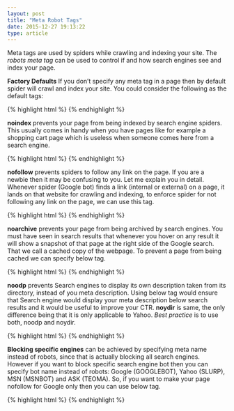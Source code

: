 ```yaml
---
layout: post
title: "Meta Robot Tags"
date: 2015-12-27 19:13:22
type: article
---
```


Meta tags are used by spiders while crawling and indexing your site. The *robots meta tag* 
can be used to control if and how search engines see and index your page.

**Factory Defaults** If you don’t specify any meta tag in a page then by default spider will 
crawl and index your site. You could consider the following as the default tags:

{% highlight html %}
<meta name="robots" content="index, follow" />
{% endhighlight %}


**noindex** prevents your page from being indexed by search engine spiders. This usually 
comes in handy when you have pages like for example a shopping cart page which is useless
when someone comes here from a search engine. 

{% highlight html %}
<meta name="robots" content="noindex" />
{% endhighlight %}


**nofollow** prevents spiders to follow any link on the page. If you are a newbie then it 
may be confusing to you. Let me explain you in detail. Whenever spider (Google bot) finds a 
link (internal or external) on a page, it lands on that website for crawling and indexing, 
to enforce spider for not following any link on the page, we can use this tag.

{% highlight html %}
<meta name="robots" content="nofollow" />
{% endhighlight %}

**noarchive** prevents your page from being archived by search engines. You must have seen in 
search results that whenever you hover on any result it will show a snapshot of that page at 
the right side of the Google search. That we call a cached copy of the webpage. To prevent a 
page from being cached we can specify below tag.

{% highlight html %}
<meta name="robots" content="noarchive" />
{% endhighlight %}


**noodp** prevents Search engines to display its own description taken from its directory, 
instead of you meta description. Using below tag would ensure that Search engine would display 
your meta description below search results and it would be useful to improve your CTR. **noydir** 
is same, the only difference being that it is only applicable to Yahoo. *Best practice* is to 
use both, noodp and noydir.

{% highlight html %}
<meta name="robots" content="noodp, noydir" />
{% endhighlight %}


**Blocking specific engines** can be achieved by specifying meta name instead of robots, since
that is actually blocking all search engines. However if you want to block specific search engine 
bot then you can specify bot name instead of robots: Google (GOOGLEBOT), Yahoo (SLURP), MSN (MSNBOT)
and ASK (TEOMA). So, if you want to make your page nofollow for Google only then you can use below tag.

{% highlight html %}
<meta name="Googlebot" content="nofollow" />
{% endhighlight %}
